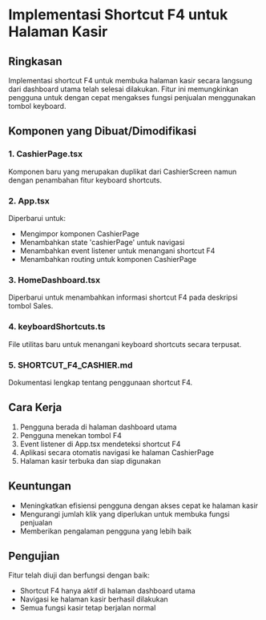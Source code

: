 # Implementasi Shortcut F4 untuk Halaman Kasir

## Ringkasan
Implementasi shortcut F4 untuk membuka halaman kasir secara langsung dari dashboard utama telah selesai dilakukan. Fitur ini memungkinkan pengguna untuk dengan cepat mengakses fungsi penjualan menggunakan tombol keyboard.

## Komponen yang Dibuat/Dimodifikasi

### 1. CashierPage.tsx
Komponen baru yang merupakan duplikat dari CashierScreen namun dengan penambahan fitur keyboard shortcuts.

### 2. App.tsx
Diperbarui untuk:
- Mengimpor komponen CashierPage
- Menambahkan state 'cashierPage' untuk navigasi
- Menambahkan event listener untuk menangani shortcut F4
- Menambahkan routing untuk komponen CashierPage

### 3. HomeDashboard.tsx
Diperbarui untuk menambahkan informasi shortcut F4 pada deskripsi tombol Sales.

### 4. keyboardShortcuts.ts
File utilitas baru untuk menangani keyboard shortcuts secara terpusat.

### 5. SHORTCUT_F4_CASHIER.md
Dokumentasi lengkap tentang penggunaan shortcut F4.

## Cara Kerja
1. Pengguna berada di halaman dashboard utama
2. Pengguna menekan tombol F4
3. Event listener di App.tsx mendeteksi shortcut F4
4. Aplikasi secara otomatis navigasi ke halaman CashierPage
5. Halaman kasir terbuka dan siap digunakan

## Keuntungan
- Meningkatkan efisiensi pengguna dengan akses cepat ke halaman kasir
- Mengurangi jumlah klik yang diperlukan untuk membuka fungsi penjualan
- Memberikan pengalaman pengguna yang lebih baik

## Pengujian
Fitur telah diuji dan berfungsi dengan baik:
- Shortcut F4 hanya aktif di halaman dashboard utama
- Navigasi ke halaman kasir berhasil dilakukan
- Semua fungsi kasir tetap berjalan normal